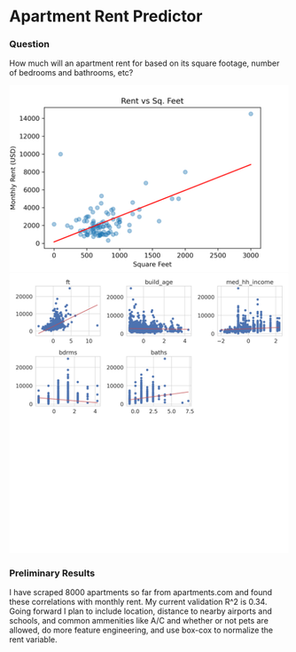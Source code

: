 # Apartment Rent Predictor

### Question
How much will an apartment rent for based on its square footage, number of bedrooms and bathrooms, etc?

<div>
<img src="rent_vs_sq_ft.png" width="700px"/>
</div>

<div>
<img src="lm_best_fits.png" width="700px"/>
</div>

### Preliminary Results
I have scraped 8000 apartments so far from apartments.com and found these correlations with monthly rent. My current validation R^2 is 0.34. Going forward I plan to include location, distance to nearby airports and schools, and common ammenities like A/C and whether or not pets are allowed, do more feature engineering, and use box-cox to normalize the rent variable.
